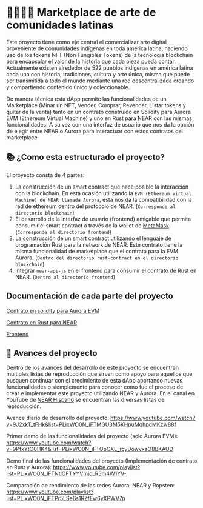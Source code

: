# 👨‍👩‍👦‍👦 Marketplace de arte de comunidades latinas

Este proyecto tiene como eje central el comercializar arte digital proveniente de comunidades indígenas en toda américa latina, haciendo uso de los tokens NFT (Non Fungibles Tokens) de la tecnología blockchain para encapsular el valor de la historia que cada pieza pueda contar.
Actualmente existen alrededor de 522 pueblos indígenas en américa latina cada una con historia, tradiciones, cultura y arte única, misma que puede ser transmitida a todo el mundo mediante una red descentralizada creando y compartiendo contenido único y coleccionable.

De manera técnica esta dApp permite las funcionalidades de un Marketplace (Minar un NFT, Vender, Comprar, Revender, Listar tokens y quitar de la venta) tanto en un contrato construido en Solidity para Aurora EVM (Ethereum Virtual Machine) y uno en Rust para NEAR con las mismas funcionalidades. A su vez con una interfaz de usuario que nos da la opción de elegir entre NEAR o Aurora para interactuar con estos contratos del marketplace. 

 
## 📚 ¿Como esta estructurado el proyecto?

El proyecto consta de 4 partes: 
1. La construcción de un smart contract que hace posible la interacción con la blockchain. En esta ocasión utilizando la `EVM (Ethereum Virtual Machine) de NEAR llamada Aurora`, esta nos da la compatibilidad con la red de ethereum dentro del protocolo de NEAR. (`Corresponde al directorio blockchain`)
2. El desarrollo de la interfaz de usuario (frontend) amigable que permita consumir el smart contract a través de la wallet de [MetaMask]. (`Corresponde al directorio frontend`)
3. La construcción de un smart contract utilizando el lenguaje de programación Rust para la network de NEAR. Este contrato tiene la misma funcionalidad de marketplace que el contrato para la EVM Aurora. (`Dentro del directorio rust-contract en el directorio blockchain`)
4. Integrar `near-api-js` en el frontend para consumir el contrato de Rust en NEAR. (`Dentro al directorio frontend`)
 
## Documentación de cada parte del proyecto 

[Contrato en solidity para Aurora EVM]

[Contrato en Rust para NEAR]

[Frontend]

## 🎥 Avances del proyecto 

Dentro de los avances del desarrollo de este proyecto se encuentran multiples listas de reproducción que sirven como apoyo para aquellos que busquen continuar con el crecimiento de esta dApp aportando nuevas funcionalidades o siemplemente para conocer como fue el proceso de crear e implementar este proyecto utilizando NEAR y Aurora. En el canal en YouTube de [NEAR Hispano] se encuentran las diversas listas de reproducción.

Avance diario de desarrollo del proyecto:
https://www.youtube.com/watch?v=9J2xkT_tFHk&list=PLixWO0N_iFTMGU3M5KHpuMqhpdMKzw88f

Primer demo de las funcionalidades del proyecto (solo Aurora EVM):
https://www.youtube.com/watch?v=9PfxYtO0HK4&list=PLixWO0N_iFTOoCXL_rcyDowvxaO8BKAUD

Demo final de las funcionalidades del proyecto (Implementación de contrato en Rust y Aurora):
https://www.youtube.com/playlist?list=PLixWO0N_iFTNtlOFTYYVmjd_R5m4W1YV-

Comparación de rendimiento de las redes Aurora, NEAR y Ropsten:
https://www.youtube.com/playlist?list=PLixWO0N_iFTPr5LSe6s1RZfEw6yXPWV7p

[MetaMask]: https://metamask.io/
[NEAR Hispano]: https://www.youtube.com/channel/UCGJRj-rzdgow2nIAZ_pTkbQ
[Contrato en solidity para Aurora EVM]: https://github.com/cristian-cloudmex/NFT-culturas-latinas/blob/master/blockchain/README.md
[Contrato en Rust para NEAR]: https://github.com/cristian-cloudmex/NFT-culturas-latinas/blob/master/blockchain/rust-contract/README.md
[Frontend]: https://github.com/cristian-cloudmex/NFT-culturas-latinas/blob/master/frontend/README.md